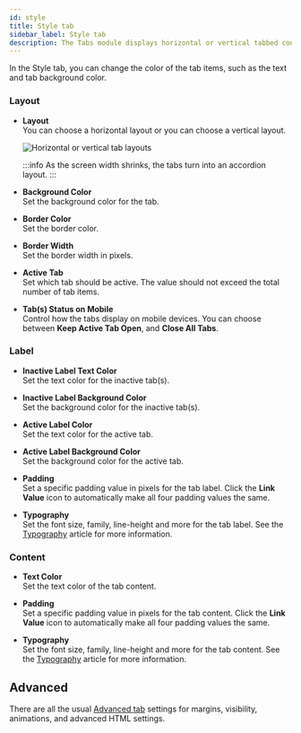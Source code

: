 ```yaml
---
id: style
title: Style tab
sidebar_label: Style tab
description: The Tabs module displays horizontal or vertical tabbed content, ideal for inserting sets of content into a small space.
---
```


In the Style tab, you can change the color of the tab items, such as the text and tab background color.

### Layout

* **Layout**  
  You can choose a horizontal layout or you can choose a vertical layout.

  ![Horizontal or vertical tab layouts](/img/beaver-builder/modules--tabs--3.jpg)

  :::info
  As the screen width shrinks, the tabs turn into an accordion layout.
  :::

* **Background Color**  
  Set the background color for the tab.

* **Border Color**  
  Set the border color.

* **Border Width**  
  Set the border width in pixels.

* **Active Tab**  
  Set which tab should be active. The value should not exceed the total number of tab items.

* **Tab(s) Status on Mobile**  
  Control how the tabs display on mobile devices. You can choose between **Keep Active Tab Open**, and **Close All Tabs**.

### Label

* **Inactive Label Text Color**  
  Set the text color for the inactive tab(s).

* **Inactive Label Background Color**  
  Set the background color for the inactive tab(s).

* **Active Label Color**  
  Set the text color for the active tab.

* **Active Label Background Color**  
  Set the background color for the active tab.

* **Padding**  
  Set a specific padding value in pixels for the tab label. Click the **Link Value** icon to automatically make all four padding values the same.

* **Typography**  
  Set the font size, family, line-height and more for the tab label. See the [Typography](/beaver-builder/styles/typography/typography.md) article for more information.

### Content

* **Text Color**  
  Set the text color of the tab content.

* **Padding**  
  Set a specific padding value in pixels for the tab content. Click the **Link Value** icon to automatically make all four padding values the same.

* **Typography**  
  Set the font size, family, line-height and more for the tab content. See the [Typography](/beaver-builder/styles/typography/typography.md) article for more information.

## Advanced

There are all the usual [Advanced tab](/beaver-builder/layouts/advanced-tab/index.md) settings for margins, visibility, animations, and advanced HTML settings.
